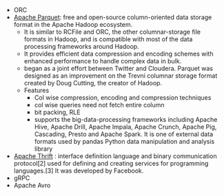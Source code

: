 - ORC
- [Apache Parquet](https://en.wikipedia.org/wiki/Apache_Parquet):  free and open-source column-oriented data storage format in the Apache Hadoop ecosystem.
  - It is similar to RCFile and ORC, the other columnar-storage file formats in Hadoop, and is compatible with most of the data processing frameworks around Hadoop.
  - It provides efficient data compression and encoding schemes with enhanced performance to handle complex data in bulk.
  - began as a joint effort between Twitter and Cloudera. Parquet was designed as an improvement on the Trevni columnar storage format created by Doug Cutting, the creator of Hadoop.
  - Features
    - Col wise compression, encoding and compression techniques
    - col wise queries need not fetch entire column
    - bit packing, RLE
    - supports the big-data-processing frameworks including Apache Hive, Apache Drill, Apache Impala, Apache Crunch, Apache Pig, Cascading, Presto and Apache Spark. It is one of external data formats used by pandas Python data manipulation and analysis library
- [Apache Thrift](https://en.wikipedia.org/wiki/Apache_Thrift) :  interface definition language and binary communication protocol[2] used for defining and creating services for programming languages.[3] It was developed by Facebook.
- gRPC
- Apache Avro
